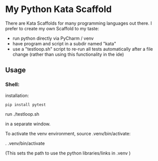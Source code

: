 # My Python Kata Scaffold

There are Kata Scaffolds for many programming languages out there.
I prefer to create my own Scaffold to my taste:

- run python directly via PyCharm / venv
- have program and script in a subdir named "kata"
- use a "testloop.sh" script to re-run all tests automatically
  after a file change (rather than using this functionality in the ide)

## Usage

### Shell:

installation:

    pip install pytest
    
run
    ./testloop.sh

in a separate window.

To activate the venv environment, source .venv/bin/activate:

   . .venv/bin/activate


(This sets the path to use the python libraries/links in .venv )

